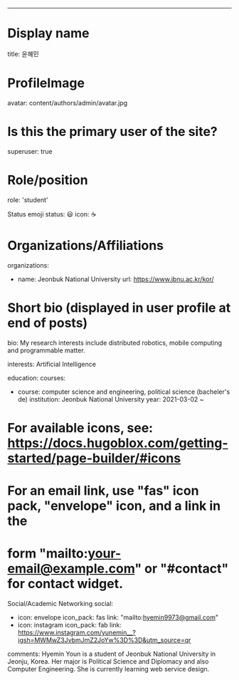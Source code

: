 ---
# Display name
title: 윤혜민

# ProfileImage
avatar: 
content/authors/admin/avatar.jpg

# Is this the primary user of the site?
superuser: true

# Role/position
role: 'student'

Status emoji
status: 😃
  icon: ☕️

# Organizations/Affiliations
organizations:
- name: Jeonbuk National University
  url: https://www.jbnu.ac.kr/kor/

# Short bio (displayed in user profile at end of posts)
bio: My research interests include distributed robotics, mobile computing and programmable matter.

interests:
Artificial Intelligence


education:
  courses:
  - course: computer science and engineering, political science (bacheler's de)
    institution: Jeonbuk National University
    year: 2021-03-02 ~



# For available icons, see: https://docs.hugoblox.com/getting-started/page-builder/#icons
#   For an email link, use "fas" icon pack, "envelope" icon, and a link in the
#   form "mailto:your-email@example.com" or "#contact" for contact widget.

Social/Academic Networking
social:
  - icon: envelope
    icon_pack: fas
    link: "mailto:hyemin9973@gmail.com"
  - icon: instagram
    icon_pack: fab
    link: https://www.instagram.com/yunemin__?igsh=MWMwZ3JvbmJmZ2JoYw%3D%3D&utm_source=qr


comments: 
Hyemin Youn is a student of Jeonbuk National University in Jeonju, Korea. Her major is Political Science and Diplomacy and also Computer Engineering. She is currently learning web service design.